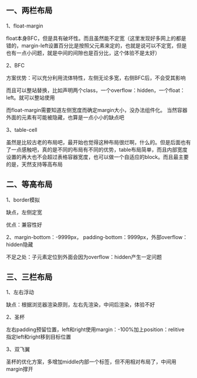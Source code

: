 ## 一、两栏布局

1、float-margin

float本身BFC，但是具有破坏性。而且虽然能不定宽（这里发现好多网上的都是错的，margin-left设置百分比是按照父元素来定的，也就是说可以不定宽，但是也有一点小问题，就是中间的间隙也是百分比，这个体验不是太好）

2、BFC

方案优势：可以充分利用流体特性，左侧无论多宽，右侧BFC后，不会受其影响

而且可以整站替换，比如声明两个class，一个overflow：hidden，一个float：left。就可以整站使用

而float-margin需要知道左侧宽度而确定margin大小，没办法组件化。
当然容器外面的元素有可能被隐藏，也算是一点小小的缺点吧

3、table-cell

虽然是比较古老的布局吧，最开始也觉得这种布局很烂啊，什么的。但是后面也有了一点感触吧，真的是不同的布局有不同的优势，table布局简单，而且内部宽度设置的再大也不会超过表格容器宽度，也可以做一个自适应的block。而且最主要的是，天然支持等高布局


## 二、等高布局

1、border模拟

缺点，左侧定宽

优点：兼容性好

2、margin-bottom：-9999px， padding-bottom：9999px，外部overflow：hidden隐藏

不足之处：子元素定位到外面会因为overflow：hidden产生一定问题

## 三、三栏布局

1、左右浮动

缺点：根据浏览器渲染原则，左右先渲染，中间后渲染，体验不好

2、圣杯

左右padding预留位置，left和right使用margin：-100%加上position：relitive 指定left和right移到目标位置

3、双飞翼

圣杯的优化方案，多增加middle内部一个标签，但不用相对布局了，中间用margin撑开
